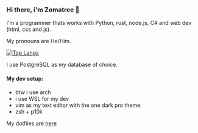 ### Hi there, i'm Zomatree 👋

I'm a programmer thats works with Python, rust, node.js, C# and web dev (html, css and js).

My pronouns are He/Him.

[![Top Langs](https://github-readme-stats.vercel.app/api/top-langs/?username=zomatree&theme=onedark&layout=compact)](https://github.com/Zomatree)

I use PostgreSQL as my database of choice.

#### My dev setup:
- btw i use arch
- i use WSL for my dev
- vim as my text editor with the one dark pro theme.
- zsh + p10k

My dotfiles are [here](https://github.com/Zomatree/dotfiles)
